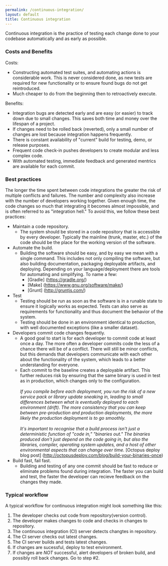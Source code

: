 ```yaml
---
permalink: /continuous-integration/
layout: default
title: Continuous integration 
---
```

<a name="continuous-integration"></a>
Continuous integration is the practice of testing each change done to your codebase automatically and as early as possible. 

### Costs and Benefits
Costs:

* Constructing automated test suites, and automating actions is considerable work. This is never considered done, as new tests are required for new functionality or to ensure found bugs do not get reintroduced.
* Much cheaper to do from the beginning then to retroactively execute.

Benefits:

* Integration bugs are detected early and are easy (or easier) to track down due to small changes. This saves both time and money over the lifespan of a project.
* If changes need to be rolled back (reverted), only a small number of changes are lost because integration happens frequently.
* There is constant availability of "current" build for testing, demo, or release purposes.
* Frequent code check-in pushes developers to create modular and less complex code.
* With automated testing, immediate feedback and generated mentrics are available for each commit.

### Best practices

The longer the time spent between code integrations the greater the risk of multiple conflicts and failures.
The number and complexity also increase with the number of developers working together.
Given enough time, the code changes so much that integrating it becomes almost impossible, and is often referred to as "integration hell." 
To avoid this, we follow these best practices:

* Maintain a code repository.
    * The system should be stored in a code repository that is accessible by every developer. Typically the mainline (trunk, master, etc.) of the code should be the place for the working version of the software.
* Automate the build.
    * Building the software should be easy, and by easy we mean with a single command. This includes not only compiling the software, but also building documentation, packaging deployable artifacts, and deploying. Depending on your language/deployment there are tools for automating and simplifying. To name a few:
        * [Gradle] (https://gradle.org/)
        * [Make] (https://www.gnu.org/software/make/)
        * [Grunt] (http://gruntjs.com/)
* Test
    * Testing should be run as soon as the software is in a runable state to ensure it logically works as expected. Tests can also serve as requirements for functionality and thus document the behavior of the system.
    * Testing should be done in an environment identical to production, with well documented exceptions (like a smaller dataset). 
* Developers commit code changes fequently.
    * A good goal to start is for each developer to commit code at least once a day. The more often a developer commits code the less of a chance there will be of a conflict. There will still be minor conflicts, but this demands that developers communicate with each other about the functionality of the system, which leads to a better understanding for everyone.
    * Each commit to the baseline creates a deployable artifact. This further reduces risk by ensuring that the same binary is used in test as in production, which changes only to the configuration. </br></br>_If you compile before each deployment, you run the risk of a new service pack or library update sneaking in, leading to small differences between what is eventually deployed to each environment (drift). The more consistency that you can keep between pre-production and production deployments, the more likely the production deployment is to go smoothly. </br></br>It's important to recognise that a build process isn't just a deterministic function of "code in," "binaries out." The binaries produced don't just depend on the code going in, but also the libraries, compiler, operating system updates, and a host of other environmental aspects that can change over time._ [Octopus deploy blog post] (http://octopusdeploy.com/blog/build-your-binaries-once)
* Build fast, fail fast.
    * Building and testing of any one commit should be fast to reduce or eliminate problems found during integration. The faster you can build and test, the faster the developer can recieve feedback on the changes they made.

### Typical workflow
A typical workflow for continuous integration might look something like this:

1. The developer checks out code from repository(version control).
2. The developer makes changes to code and checks in changes to repository.
3. The continuous integration (CI) server detects changtes in repository.
4. The CI server checks out latest changes.
5. The CI server builds and tests latest changes.
6. If changes are sucessful, deploy to test environment.
7. If changes are *NOT* successful, alert developers of broken build, and possibly roll back changes. Go to step #2.
